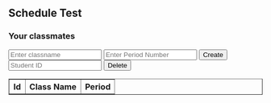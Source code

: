<head>
	<script src="https://ajax.googleapis.com/ajax/libs/jquery/3.6.1/jquery.min.js"></script>
</head>

## Schedule Test

<h3>Your classmates</h3>

<!-- Features:
- Create, edit, and delete equations
- Save equations to a database
- View equations in a table
- Add tags for CB unit and topic
- Search equations
- Filter by tags -->

<!-- Create inputs for search and filter -->

<!-- Create inputs for CRUD -->

<input id="classname" placeholder="Enter classname">
<input id="period" placeholder="Enter Period Number">
<!-- <input id="cbunit" placeholder="CB Unit">
<input id="cbtopic" placeholder="CB Topic"> -->
<!-- <input id="tags" placeholder="Tags"> -->
<button onclick="createClass()">Create</button>

<input id="deleteid" placeholder="Student ID">
<button onclick="deleteClass()">Delete</button>

<!-- Create table to display equations -->

<table id="scheduleTable" border="1" style="border-collapse: collapse;">
		<tr>
				<th>Id</th>
				<th>Class Name</th>
                <th>Period</th>
				<!-- <th>CB Unit</th> -->
				<!-- <th>CB Topic</th> -->
				<!-- <th>Tags</th> -->
		</tr>
		<tr>
				<!-- <td>0</td> -->
				<!-- <td>F=ma</td> -->
				<!-- <td>1</td> -->
				<!-- <td>1.1 Newton's Laws</td> -->
				<!-- <td>physics, newton's laws, force, mass, acceleration</td> -->
		</tr>
</table>

<!-- Create script to handle CRUD -->

<script>
	// fetch from database
	const resultContainer = document.getElementById("scheduleTable");

	const schedule_url = "https://hetvitrivedi.tk/api/classes";
	const person_url = "https://hetvitrivedi.tk/api/person";
	
	// TODO: get person id from person database
	// if (sessionStorage.getItem("id") == null) {
	const person_id = 36; // tester for now
	// } else {
	// 	const person_id = sessionStorage.getItem("id");
	// }

	const get_url = schedule_url + "/" + person_id;

	// prepare fetch GET options
	const options = {
    method: 'GET', // *GET, POST, PUT, DELETE, etc.
    mode: 'cors', // no-cors, *cors, same-origin
    cache: 'default', // *default, no-cache, reload, force-cache, only-if-cached
    credentials: 'same-origin', // include, same-origin, omit
    headers: {
      'Content-Type': 'application/json'
      // 'Content-Type': 'application/x-www-form-urlencoded',
    },
  };
  // prepare fetch PUT options, clones with JS Spread Operator (...)
  const post_options = {...options, method: 'POST'}; // clones and replaces method

	// fetch equations
	fetch(get_url, options)
    // response is a RESTful "promise" on any successful fetch
    .then(response => {
      // check for response errors
      if (response.status !== 200) {
        error('GET API response failure: ' + response.status);
        return;
      }
      // valid response will have JSON data
      response.json().then(data => {
        console.log(data);
				// TODO: display data in table
				// add 'text' to equation table
				for (let i = 0; i < data.length; i++) {
					let row = resultContainer.insertRow(i+1);
					let id = row.insertCell(0);
					let classname = row.insertCell(1);
                    let period = row.insertCell(2);
					// let cbunit = row.insertCell(2);
					// let cbtopic = row.insertCell(3);
					// let tags = row.insertCell(4);
					id.innerHTML = data[i].id;
					classname.innerHTML = data[i].classname;
                    period.innerHTML = data[i].period;
					// cbunit.innerHTML = data[i].cbunit;
					// cbtopic.innerHTML = data[i].cbtopic;
					// tags.innerHTML = data[i].tags;
				}
			});
		})
		// catch fetch errors (ie Nginx ACCESS to server blocked)
  .catch(err => {
  	error(err + " " + get_url);
		console.log(err);
  });

	/* Delete equation */
	function deleteClass() {

		const id = document.getElementById("deleteid").value;
		const delete_url = schedule_url + "/delete/" + person_id;

		fetch(delete_url + "/" + id, post_options)
			.then(response => {
				if (response.status !== 200) {
					error('DELETE API response failure: ' + response.status);
					return;
				}
				response.json().then(data => {
					console.log(data);
					// update table by removing row with id
					for (let i = 0; i < resultContainer.rows.length; i++) {
						if (resultContainer.rows[i].cells[0].innerHTML == id) {
							resultContainer.deleteRow(i);
							break;
						}
					}
				});
			})
			.catch(err => {
				error(err + " " + delete_url);
				console.log(err);
			});
	}

	/* Create equation */
	function createClass() {

		const classname = document.getElementById("classname").value;
        const period = document.getElementById("period").value;

		// encode URI to handle special characters
		const classname_encoded = encodeURIComponent(classname);
        const period_encoded = encodeURIComponent(period);
		const create_url = schedule_url + "/add?person_id=" + person_id + "&classname=" + classname_encoded + "&period=" + period_encoded;

		// This one is a RequestParam in backend
		
		fetch(create_url, post_options)
			.then(response => {
				if (response.status !== 200) {
					error('CREATE API response failure: ' + response.status);
					return;
				}
				response.json().then(data => {
					console.log(data);
					// update table by adding row with id
					let row = resultContainer.insertRow(resultContainer.rows.length);
					let id = row.insertCell(0);
					let classname = row.insertCell(1);
                    let period = row.insertCell(2);


					// let cbunit = row.insertCell(2);
					// let cbtopic = row.insertCell(3);
					// let tags = row.insertCell(4);
					id.innerHTML = data.id;
					classname.innerHTML = data.classname;
                    period.innerHTML = data.period;
					// cbunit.innerHTML = data.cbunit;
					// cbtopic.innerHTML = data.cbtopic;
					// tags.innerHTML = data.tags;
				});
			})

		// clear input fields
		document.getElementById("classname").value = "";
        document.getElementById("period").value = "";

	}

</script>
